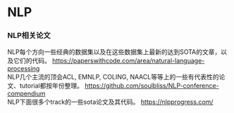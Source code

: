 # NLP

### NLP相关论文
NLP每个方向一些经典的数据集以及在这些数据集上最新的达到SOTA的文章，以及它们的代码。   https://paperswithcode.com/area/natural-language-processing   
NLP几个主流的顶会ACL, EMNLP, COLING, NAACL等等上的一些有代表性的论文、tutorial都按年份整理。      https://github.com/soulbliss/NLP-conference-compendium   
NLP下面很多个track的一些sota论文及其代码。   https://nlpprogress.com/   

